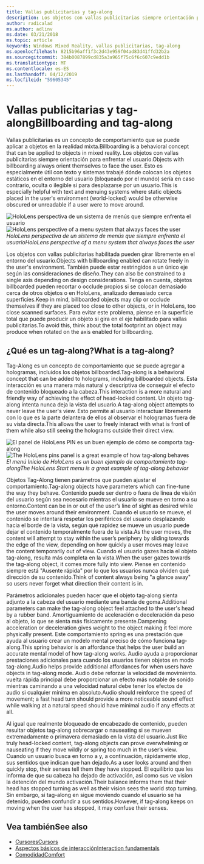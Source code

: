 ```yaml
---
title: Vallas publicitarias y tag-along
description: Los objetos con vallas publicitarias siempre orientación para enfrentar el usuario.
author: radicalad
ms.author: adlinv
ms.date: 03/21/2018
ms.topic: article
keywords: Windows Mixed Reality, vallas publicitarias, tag-along
ms.openlocfilehash: 8215b96aff1f3c2d43e959f04ad83d41ffd32b2a
ms.sourcegitcommit: 384b0087899cd835a3a965f75c6f6c607c9edd1b
ms.translationtype: MT
ms.contentlocale: es-ES
ms.lasthandoff: 04/12/2019
ms.locfileid: "59605345"
---
```

# <a name="billboarding-and-tag-along"></a><span data-ttu-id="442bb-104">Vallas publicitarias y tag-along</span><span class="sxs-lookup"><span data-stu-id="442bb-104">Billboarding and tag-along</span></span>

<span data-ttu-id="442bb-105">Vallas publicitarias es un concepto de comportamiento que se puede aplicar a objetos en la realidad mixta.</span><span class="sxs-lookup"><span data-stu-id="442bb-105">Billboarding is a behavioral concept that can be applied to objects in mixed reality.</span></span> <span data-ttu-id="442bb-106">Los objetos con vallas publicitarias siempre orientación para enfrentar el usuario.</span><span class="sxs-lookup"><span data-stu-id="442bb-106">Objects with billboarding always orient themselves to face the user.</span></span> <span data-ttu-id="442bb-107">Esto es especialmente útil con texto y sistemas trabajé dónde colocan los objetos estáticos en el entorno del usuario (bloqueado por el mundo) sería en caso contrario, oculta o ilegible si para desplazarse por un usuario.</span><span class="sxs-lookup"><span data-stu-id="442bb-107">This is especially helpful with text and menuing systems where static objects placed in the user's environment (world-locked) would be otherwise obscured or unreadable if a user were to move around.</span></span>

<span data-ttu-id="442bb-108">![HoloLens perspectiva de un sistema de menús que siempre enfrenta el usuario](images/billboarding-fragments.gif)</span><span class="sxs-lookup"><span data-stu-id="442bb-108">![HoloLens perspective of a menu system that always faces the user](images/billboarding-fragments.gif)</span></span><br>
<span data-ttu-id="442bb-109">*HoloLens perspectiva de un sistema de menús que siempre enfrenta el usuario*</span><span class="sxs-lookup"><span data-stu-id="442bb-109">*HoloLens perspective of a menu system that always faces the user*</span></span>

<span data-ttu-id="442bb-110">Los objetos con vallas publicitarias habilitada pueden girar libremente en el entorno del usuario.</span><span class="sxs-lookup"><span data-stu-id="442bb-110">Objects with billboarding enabled can rotate freely in the user's environment.</span></span> <span data-ttu-id="442bb-111">También puede estar restringidos a un único eje según las consideraciones de diseño.</span><span class="sxs-lookup"><span data-stu-id="442bb-111">They can also be constrained to a single axis depending on design considerations.</span></span> <span data-ttu-id="442bb-112">Tenga en cuenta, objetos billboarded pueden recortar o occlude propios si se colocan demasiado cerca de otros objetos o en HoloLens, analizado demasiado cerca superficies.</span><span class="sxs-lookup"><span data-stu-id="442bb-112">Keep in mind, billboarded objects may clip or occlude themselves if they are placed too close to other objects, or in HoloLens, too close scanned surfaces.</span></span> <span data-ttu-id="442bb-113">Para evitar este problema, piense en la superficie total que puede producir un objeto si gira en el eje habilitado para vallas publicitarias.</span><span class="sxs-lookup"><span data-stu-id="442bb-113">To avoid this, think about the total footprint an object may produce when rotated on the axis enabled for billboarding.</span></span>

## <a name="what-is-a-tag-along"></a><span data-ttu-id="442bb-114">¿Qué es un tag-along?</span><span class="sxs-lookup"><span data-stu-id="442bb-114">What is a tag-along?</span></span>

<span data-ttu-id="442bb-115">Tag-Along es un concepto de comportamiento que se puede agregar a hologramas, incluidos los objetos billboarded.</span><span class="sxs-lookup"><span data-stu-id="442bb-115">Tag-along is a behavioral concept that can be added to holograms, including billboarded objects.</span></span> <span data-ttu-id="442bb-116">Esta interacción es una manera más natural y descriptiva de conseguir el efecto de contenido bloqueado a la cabeza.</span><span class="sxs-lookup"><span data-stu-id="442bb-116">This interaction is a more natural and friendly way of achieving the effect of head-locked content.</span></span> <span data-ttu-id="442bb-117">Un objeto tag-along intenta nunca deja la vista del usuario.</span><span class="sxs-lookup"><span data-stu-id="442bb-117">A tag-along object attempts to never leave the user's view.</span></span> <span data-ttu-id="442bb-118">Esto permite al usuario interactuar libremente con lo que es la parte delantera de ellos al observar el hologramas fuera de su vista directa.</span><span class="sxs-lookup"><span data-stu-id="442bb-118">This allows the user to freely interact with what is front of them while also still seeing the holograms outside their direct view.</span></span>

<span data-ttu-id="442bb-119">![El panel de HoloLens PIN es un buen ejemplo de cómo se comporta tag-along](images/tagalong-1000px.jpg)</span><span class="sxs-lookup"><span data-stu-id="442bb-119">![The HoloLens pins panel is a great example of how tag-along behaves](images/tagalong-1000px.jpg)</span></span><br>
<span data-ttu-id="442bb-120">*El menú Inicio de HoloLens es un buen ejemplo de comportamiento tag-along*</span><span class="sxs-lookup"><span data-stu-id="442bb-120">*The HoloLens Start menu is a great example of tag-along behavior*</span></span>

<span data-ttu-id="442bb-121">Objetos Tag-Along tienen parámetros que pueden ajustar el comportamiento.</span><span class="sxs-lookup"><span data-stu-id="442bb-121">Tag-along objects have parameters which can fine-tune the way they behave.</span></span> <span data-ttu-id="442bb-122">Contenido puede ser dentro o fuera de línea de visión del usuario según sea necesario mientras el usuario se mueve en torno a su entorno.</span><span class="sxs-lookup"><span data-stu-id="442bb-122">Content can be in or out of the user’s line of sight as desired while the user moves around their environment.</span></span> <span data-ttu-id="442bb-123">Cuando el usuario se mueve, el contenido se intentará respetar los periféricos del usuario desplazando hacia el borde de la vista, según qué rapidez se mueve un usuario puede dejar el contenido temporalmente fuera de la vista.</span><span class="sxs-lookup"><span data-stu-id="442bb-123">As the user moves, the content will attempt to stay within the user’s periphery by sliding towards the edge of the view, depending on how quickly a user moves may leave the content temporarily out of view.</span></span> <span data-ttu-id="442bb-124">Cuando el usuario gazes hacia el objeto tag-along, resulta más completa en la vista.</span><span class="sxs-lookup"><span data-stu-id="442bb-124">When the user gazes towards the tag-along object, it comes more fully into view.</span></span> <span data-ttu-id="442bb-125">Piense en contenido siempre está "Ausente rápida" por lo que los usuarios nunca olviden qué dirección de su contenido.</span><span class="sxs-lookup"><span data-stu-id="442bb-125">Think of content always being "a glance away" so users never forget what direction their content is in.</span></span>

<span data-ttu-id="442bb-126">Parámetros adicionales pueden hacer que el objeto tag-along sienta adjunto a la cabeza del usuario mediante una banda de goma.</span><span class="sxs-lookup"><span data-stu-id="442bb-126">Additional parameters can make the tag-along object feel attached to the user's head by a rubber band.</span></span> <span data-ttu-id="442bb-127">Amortiguamiento de aceleración o deceleración da peso al objeto, lo que se sienta más físicamente presente.</span><span class="sxs-lookup"><span data-stu-id="442bb-127">Dampening acceleration or deceleration gives weight to the object making it feel more physically present.</span></span> <span data-ttu-id="442bb-128">Este comportamiento spring es una prestación que ayuda al usuario crear un modelo mental preciso de cómo funciona tag-along.</span><span class="sxs-lookup"><span data-stu-id="442bb-128">This spring behavior is an affordance that helps the user build an accurate mental model of how tag-along works.</span></span> <span data-ttu-id="442bb-129">Audio ayuda a proporcionar prestaciones adicionales para cuando los usuarios tienen objetos en modo tag-along.</span><span class="sxs-lookup"><span data-stu-id="442bb-129">Audio helps provide additional affordances for when users have objects in tag-along mode.</span></span> <span data-ttu-id="442bb-130">Audio debe reforzar la velocidad de movimiento. vuelta rápida principal debe proporcionar un efecto más notable de sonido mientras caminando a una velocidad natural debe tener los efectos de audio si cualquier mínima en absoluto.</span><span class="sxs-lookup"><span data-stu-id="442bb-130">Audio should reinforce the speed of movement; a fast head turn should provide a more noticeable sound effect while walking at a natural speed should have minimal audio if any effects at all.</span></span>

<span data-ttu-id="442bb-131">Al igual que realmente bloqueado de encabezado de contenido, pueden resultar objetos tag-along sobrecargar o nauseating si se mueven extremadamente o primavera demasiado en la vista del usuario.</span><span class="sxs-lookup"><span data-stu-id="442bb-131">Just like truly head-locked content, tag-along objects can prove overwhelming or nauseating if they move wildly or spring too much in the user’s view.</span></span> <span data-ttu-id="442bb-132">Cuando un usuario busca en torno a y, a continuación, rápidamente stop, sus sentidos que indican que han dejado.</span><span class="sxs-lookup"><span data-stu-id="442bb-132">As a user looks around and then quickly stop, their senses tell them they have stopped.</span></span> <span data-ttu-id="442bb-133">El equilibrio que les informa de que su cabeza ha dejado de activación, así como sus ve vision la detención del mundo activación.</span><span class="sxs-lookup"><span data-stu-id="442bb-133">Their balance informs them that their head has stopped turning as well as their vision sees the world stop turning.</span></span> <span data-ttu-id="442bb-134">Sin embargo, si tag-along en sigue moviendo cuando el usuario se ha detenido, pueden confundir a sus sentidos.</span><span class="sxs-lookup"><span data-stu-id="442bb-134">However, if tag-along keeps on moving when the user has stopped, it may confuse their senses.</span></span>

## <a name="see-also"></a><span data-ttu-id="442bb-135">Vea también</span><span class="sxs-lookup"><span data-stu-id="442bb-135">See also</span></span>
* [<span data-ttu-id="442bb-136">Cursores</span><span class="sxs-lookup"><span data-stu-id="442bb-136">Cursors</span></span>](cursors.md)
* [<span data-ttu-id="442bb-137">Aspectos básicos de interacción</span><span class="sxs-lookup"><span data-stu-id="442bb-137">Interaction fundamentals</span></span>](interaction-fundamentals.md)
* [<span data-ttu-id="442bb-138">Comodidad</span><span class="sxs-lookup"><span data-stu-id="442bb-138">Comfort</span></span>](comfort.md)
